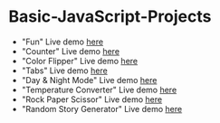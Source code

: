# Basic-JavaScript-Projects
* "Fun" Live demo [here](https://codepen.io/_sakibhussain/full/gOmKbwg)
* "Counter" Live demo [here](https://codepen.io/_sakibhussain/full/vYxaXrG)
* "Color Flipper" Live demo [here](https://codepen.io/_sakibhussain/full/RwpJveJ)
* "Tabs" Live demo [here](https://codepen.io/_sakibhussain/full/eYvjKxp)
* "Day & Night Mode" Live demo [here](https://codepen.io/_sakibhussain/full/bGqxpJQ)
* "Temperature Converter" Live demo [here](https://codepen.io/_sakibhussain/full/qBrMzam)
* "Rock Paper Scissor" Live demo [here](https://codepen.io/_sakibhussain/full/gOmBvjR)
* "Random Story Generator" Live demo [here](https://codepen.io/_sakibhussain/full/PopdEPo)
